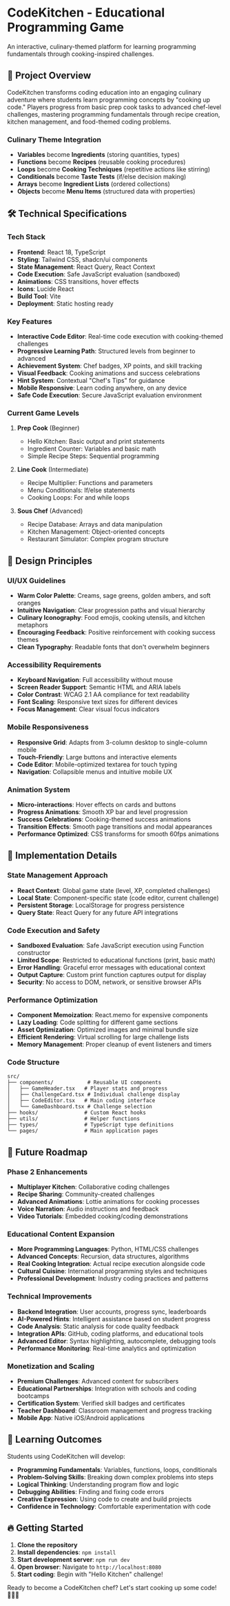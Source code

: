 
# CodeKitchen - Educational Programming Game

An interactive, culinary-themed platform for learning programming fundamentals through cooking-inspired challenges.

## 🍳 Project Overview

CodeKitchen transforms coding education into an engaging culinary adventure where students learn programming concepts by "cooking up code." Players progress from basic prep cook tasks to advanced chef-level challenges, mastering programming fundamentals through recipe creation, kitchen management, and food-themed coding problems.

### Culinary Theme Integration
- **Variables** become **Ingredients** (storing quantities, types)
- **Functions** become **Recipes** (reusable cooking procedures)
- **Loops** become **Cooking Techniques** (repetitive actions like stirring)
- **Conditionals** become **Taste Tests** (if/else decision making)
- **Arrays** become **Ingredient Lists** (ordered collections)
- **Objects** become **Menu Items** (structured data with properties)

## 🛠 Technical Specifications

### Tech Stack
- **Frontend**: React 18, TypeScript
- **Styling**: Tailwind CSS, shadcn/ui components
- **State Management**: React Query, React Context
- **Code Execution**: Safe JavaScript evaluation (sandboxed)
- **Animations**: CSS transitions, hover effects
- **Icons**: Lucide React
- **Build Tool**: Vite
- **Deployment**: Static hosting ready

### Key Features
- **Interactive Code Editor**: Real-time code execution with cooking-themed challenges
- **Progressive Learning Path**: Structured levels from beginner to advanced
- **Achievement System**: Chef badges, XP points, and skill tracking
- **Visual Feedback**: Cooking animations and success celebrations
- **Hint System**: Contextual "Chef's Tips" for guidance
- **Mobile Responsive**: Learn coding anywhere, on any device
- **Safe Code Execution**: Secure JavaScript evaluation environment

### Current Game Levels
1. **Prep Cook** (Beginner)
   - Hello Kitchen: Basic output and print statements
   - Ingredient Counter: Variables and basic math
   - Simple Recipe Steps: Sequential programming

2. **Line Cook** (Intermediate)
   - Recipe Multiplier: Functions and parameters
   - Menu Conditionals: If/else statements
   - Cooking Loops: For and while loops

3. **Sous Chef** (Advanced)
   - Recipe Database: Arrays and data manipulation
   - Kitchen Management: Object-oriented concepts
   - Restaurant Simulator: Complex program structure

## 🎨 Design Principles

### UI/UX Guidelines
- **Warm Color Palette**: Creams, sage greens, golden ambers, and soft oranges
- **Intuitive Navigation**: Clear progression paths and visual hierarchy
- **Culinary Iconography**: Food emojis, cooking utensils, and kitchen metaphors
- **Encouraging Feedback**: Positive reinforcement with cooking success themes
- **Clean Typography**: Readable fonts that don't overwhelm beginners

### Accessibility Requirements
- **Keyboard Navigation**: Full accessibility without mouse
- **Screen Reader Support**: Semantic HTML and ARIA labels
- **Color Contrast**: WCAG 2.1 AA compliance for text readability
- **Font Scaling**: Responsive text sizes for different devices
- **Focus Management**: Clear visual focus indicators

### Mobile Responsiveness
- **Responsive Grid**: Adapts from 3-column desktop to single-column mobile
- **Touch-Friendly**: Large buttons and interactive elements
- **Code Editor**: Mobile-optimized textarea for touch typing
- **Navigation**: Collapsible menus and intuitive mobile UX

### Animation System
- **Micro-interactions**: Hover effects on cards and buttons
- **Progress Animations**: Smooth XP bar and level progression
- **Success Celebrations**: Cooking-themed success animations
- **Transition Effects**: Smooth page transitions and modal appearances
- **Performance Optimized**: CSS transforms for smooth 60fps animations

## 🔧 Implementation Details

### State Management Approach
- **React Context**: Global game state (level, XP, completed challenges)
- **Local State**: Component-specific state (code editor, current challenge)
- **Persistent Storage**: LocalStorage for progress persistence
- **Query State**: React Query for any future API integrations

### Code Execution and Safety
- **Sandboxed Evaluation**: Safe JavaScript execution using Function constructor
- **Limited Scope**: Restricted to educational functions (print, basic math)
- **Error Handling**: Graceful error messages with educational context
- **Output Capture**: Custom print function captures output for display
- **Security**: No access to DOM, network, or sensitive browser APIs

### Performance Optimization
- **Component Memoization**: React.memo for expensive components
- **Lazy Loading**: Code splitting for different game sections
- **Asset Optimization**: Optimized images and minimal bundle size
- **Efficient Rendering**: Virtual scrolling for large challenge lists
- **Memory Management**: Proper cleanup of event listeners and timers

### Code Structure
```
src/
├── components/           # Reusable UI components
│   ├── GameHeader.tsx   # Player stats and progress
│   ├── ChallengeCard.tsx # Individual challenge display
│   ├── CodeEditor.tsx   # Main coding interface
│   └── GameDashboard.tsx # Challenge selection
├── hooks/               # Custom React hooks
├── utils/               # Helper functions
├── types/               # TypeScript type definitions
└── pages/               # Main application pages
```

## 🚀 Future Roadmap

### Phase 2 Enhancements
- **Multiplayer Kitchen**: Collaborative coding challenges
- **Recipe Sharing**: Community-created challenges
- **Advanced Animations**: Lottie animations for cooking processes
- **Voice Narration**: Audio instructions and feedback
- **Video Tutorials**: Embedded cooking/coding demonstrations

### Educational Content Expansion
- **More Programming Languages**: Python, HTML/CSS challenges
- **Advanced Concepts**: Recursion, data structures, algorithms
- **Real Cooking Integration**: Actual recipe execution alongside code
- **Cultural Cuisine**: International programming styles and techniques
- **Professional Development**: Industry coding practices and patterns

### Technical Improvements
- **Backend Integration**: User accounts, progress sync, leaderboards
- **AI-Powered Hints**: Intelligent assistance based on student progress
- **Code Analysis**: Static analysis for code quality feedback
- **Integration APIs**: GitHub, coding platforms, and educational tools
- **Advanced Editor**: Syntax highlighting, autocomplete, debugging tools
- **Performance Monitoring**: Real-time analytics and optimization

### Monetization and Scaling
- **Premium Challenges**: Advanced content for subscribers
- **Educational Partnerships**: Integration with schools and coding bootcamps
- **Certification System**: Verified skill badges and certificates
- **Teacher Dashboard**: Classroom management and progress tracking
- **Mobile App**: Native iOS/Android applications

## 🎯 Learning Outcomes

Students using CodeKitchen will develop:
- **Programming Fundamentals**: Variables, functions, loops, conditionals
- **Problem-Solving Skills**: Breaking down complex problems into steps
- **Logical Thinking**: Understanding program flow and logic
- **Debugging Abilities**: Finding and fixing code errors
- **Creative Expression**: Using code to create and build projects
- **Confidence in Technology**: Comfortable experimentation with code

## 🔥 Getting Started

1. **Clone the repository**
2. **Install dependencies**: `npm install`
3. **Start development server**: `npm run dev`
4. **Open browser**: Navigate to `http://localhost:8080`
5. **Start coding**: Begin with "Hello Kitchen" challenge!

Ready to become a CodeKitchen chef? Let's start cooking up some code! 👨‍🍳✨
